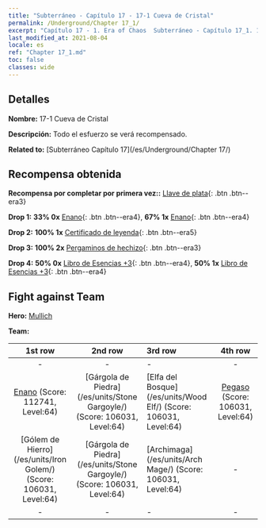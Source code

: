 ```yaml
---
title: "Subterráneo - Capítulo 17 - 17-1 Cueva de Cristal"
permalink: /Underground/Chapter 17_1/
excerpt: "Capítulo 17 - 1. Era of Chaos  Subterráneo - Capítulo 17_1. 17-1 Cueva de Cristal"
last_modified_at: 2021-08-04
locale: es
ref: "Chapter 17_1.md"
toc: false
classes: wide
---
```


## Detalles

 **Nombre:** 17-1 Cueva de Cristal

 **Descripción:** Todo el esfuerzo se verá recompensado.

 **Related to:** [Subterráneo Capítulo 17](/es/Underground/Chapter 17/)

## Recompensa obtenida

 **Recompensa por completar por primera vez::** [Llave de plata](/ItemsES/con_693/){: .btn .btn--era3}

 **Drop 1:** **33% 0x** [Enano](/ItemsES/unt_200/){: .btn .btn--era4}, **67% 1x** [Enano](/ItemsES/unt_200/){: .btn .btn--era4}

 **Drop 2:** **100% 1x** [Certificado de leyenda](/ItemsES/mat_67/){: .btn .btn--era5}

 **Drop 3:** **100% 2x** [Pergaminos de hechizo](/ItemsES/con_694/){: .btn .btn--era3}

 **Drop 4:** **50% 0x** [Libro de Esencias +3](/ItemsES/mat_60/){: .btn .btn--era4}, **50% 1x** [Libro de Esencias +3](/ItemsES/mat_60/){: .btn .btn--era4}


## Fight against Team
 **Hero:** [Mullich](/es/heroes/Mullich/)

 **Team:**


  | 1st row | 2nd row | 3rd row | 4th row |
  |:----:|:----:|:----|:----:|
  | - | - | - | - |
  | [Enano](/es/units/Dwarf/) (Score: 112741, Level:64)  | [Gárgola de Piedra](/es/units/Stone Gargoyle/) (Score: 106031, Level:64)  | [Elfa del Bosque](/es/units/Wood Elf/) (Score: 106031, Level:64)  | [Pegaso](/es/units/Pegasus/) (Score: 106031, Level:64)  |
  | [Gólem de Hierro](/es/units/Iron Golem/) (Score: 106031, Level:64)  | [Gárgola de Piedra](/es/units/Stone Gargoyle/) (Score: 106031, Level:64)  | [Archimaga](/es/units/Arch Mage/) (Score: 106031, Level:64)  | - |
  | - | - | - | - |



